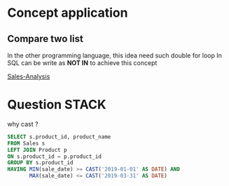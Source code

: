 # Concept application
## Compare two list
In the other programming language, this idea need such double for loop
In SQL can be write  as **NOT IN** to achieve this concept

[Sales-Analysis]([https://leetcode.com/problems/sales-analysis-ii/](https://leetcode.com/problems/sales-analysis-ii/))




# Question STACK
why cast ?
```SQL
SELECT s.product_id, product_name
FROM Sales s
LEFT JOIN Product p
ON s.product_id = p.product_id
GROUP BY s.product_id
HAVING MIN(sale_date) >= CAST('2019-01-01' AS DATE) AND
       MAX(sale_date) <= CAST('2019-03-31' AS DATE)
```

<!--stackedit_data:
eyJoaXN0b3J5IjpbNjg0NzYxNDk4XX0=
-->